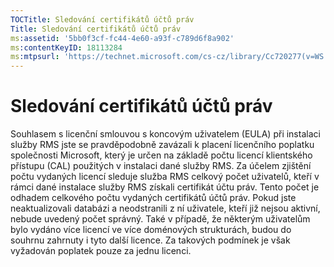 ```yaml
---
TOCTitle: Sledování certifikátů účtů práv
Title: Sledování certifikátů účtů práv
ms:assetid: '5bb0f3cf-fc44-4e60-a93f-c789d6f8a902'
ms:contentKeyID: 18113284
ms:mtpsurl: 'https://technet.microsoft.com/cs-cz/library/Cc720277(v=WS.10)'
---
```


Sledování certifikátů účtů práv
===============================

Souhlasem s licenční smlouvou s koncovým uživatelem (EULA) při instalaci služby RMS jste se pravděpodobně zavázali k placení licenčního poplatku společnosti Microsoft, který je určen na základě počtu licencí klientského přístupu (CAL) použitých v instalaci dané služby RMS. Za účelem zjištění počtu vydaných licencí sleduje služba RMS celkový počet uživatelů, kteří v rámci dané instalace služby RMS získali certifikát účtu práv. Tento počet je odhadem celkového počtu vydaných certifikátů účtů práv. Pokud jste neaktualizovali databázi a neodstranili z ní uživatele, kteří již nejsou aktivní, nebude uvedený počet správný. Také v případě, že některým uživatelům bylo vydáno více licencí ve více doménových strukturách, budou do souhrnu zahrnuty i tyto další licence. Za takových podmínek je však vyžadován poplatek pouze za jednu licenci.
